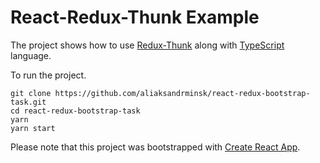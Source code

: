 # React-Redux-Thunk Example

The project shows how to use [Redux-Thunk](https://github.com/reduxjs/redux-thunk) along with [TypeScript](https://www.typescriptlang.org/) language.

To run the project.

```
git clone https://github.com/aliaksandrminsk/react-redux-bootstrap-task.git
cd react-redux-bootstrap-task
yarn
yarn start
```

Please note that this project was bootstrapped with [Create React App](https://github.com/facebook/create-react-app).
